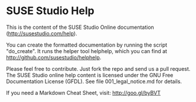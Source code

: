 # SUSE Studio Help

This is the content of the SUSE Studio Online documentation (http://susestudio.com/help).

You can create the formatted documentation by running the script "do_create". It
runs the helper tool helphelp, which you can find at http://github.com/susestudio/helphelp.

Please feel free to contribute. Just fork the repo and send us a pull request.
The SUSE Studio online help content is licensed under the GNU Free Documentation
License (GFDL). See file 001_legal_notice.md for details.

If you need a Markdown Cheat Sheet, visit: http://goo.gl/byBVT
